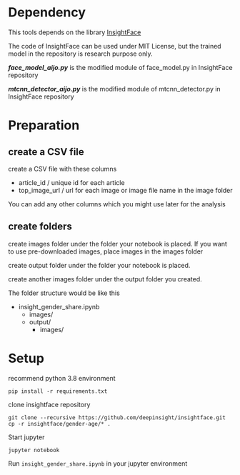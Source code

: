 # Dependency 

This tools depends on the library [InsightFace](https://github.com/deepinsight/insightface)

The code of InsightFace can be used under MIT License, but the trained model in the repository is research purpose only.

___face_model_aijo.py___ is the modified module of face_model.py in InsightFace repository

___mtcnn_detector_aijo.py___ is the modified module of mtcnn_detector.py in InsightFace repository


# Preparation 

## create a CSV file
create a CSV file with these columns

* article_id / unique id for each article
* top_image_url / url for each image or image file name in the image folder

You can add any other columns which you might use later for the analysis

## create folders

create images folder under the folder your notebook is placed.
If you want to use pre-downloaded images, place images in the images folder

create output folder under the folder your notebook is placed.

create another images folder under the output folder you created.

The folder structure would be like this

* insight_gender_share.ipynb
    * images/
    * output/
        * images/

# Setup
recommend python 3.8 environment

```
pip install -r requirements.txt
```

clone insightface repository
``` 
git clone --recursive https://github.com/deepinsight/insightface.git
cp -r insightface/gender-age/* .
```

Start jupyter
```
jupyter notebook
```

Run `insight_gender_share.ipynb` in your jupyter environment

